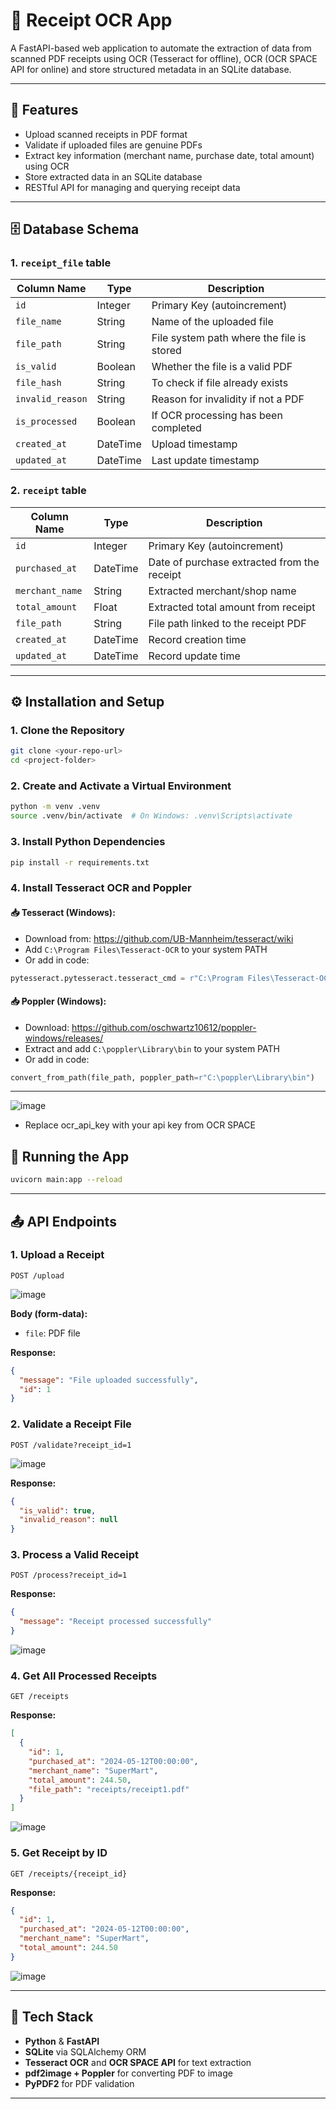 # 🧾 Receipt OCR App

A FastAPI-based web application to automate the extraction of data from scanned PDF receipts using OCR (Tesseract for offline), OCR (OCR SPACE API for online)  and store structured metadata in an SQLite database.

---

## 📌 Features

- Upload scanned receipts in PDF format
- Validate if uploaded files are genuine PDFs
- Extract key information (merchant name, purchase date, total amount) using OCR
- Store extracted data in an SQLite database
- RESTful API for managing and querying receipt data

---

## 🗄️ Database Schema

### 1. `receipt_file` table

| Column Name   | Type      | Description                                      |
|---------------|-----------|--------------------------------------------------|
| `id`          | Integer   | Primary Key (autoincrement)                      |
| `file_name`   | String    | Name of the uploaded file                        |
| `file_path`   | String    | File system path where the file is stored        |
| `is_valid`    | Boolean   | Whether the file is a valid PDF                  |
| `file_hash`    | String  | To check if file already exists                |
| `invalid_reason` | String | Reason for invalidity if not a PDF              |
| `is_processed`| Boolean   | If OCR processing has been completed             |
| `created_at`  | DateTime  | Upload timestamp                                 |
| `updated_at`  | DateTime  | Last update timestamp                            |

### 2. `receipt` table

| Column Name     | Type      | Description                                   |
|------------------|-----------|-----------------------------------------------|
| `id`            | Integer   | Primary Key (autoincrement)                   |
| `purchased_at`  | DateTime  | Date of purchase extracted from the receipt   |
| `merchant_name` | String    | Extracted merchant/shop name                  |
| `total_amount`  | Float     | Extracted total amount from receipt           |
| `file_path`     | String    | File path linked to the receipt PDF           |
| `created_at`    | DateTime  | Record creation time                          |
| `updated_at`    | DateTime  | Record update time                            |

---

## ⚙️ Installation and Setup

### 1. Clone the Repository

```bash
git clone <your-repo-url>
cd <project-folder>
```

### 2. Create and Activate a Virtual Environment

```bash
python -m venv .venv
source .venv/bin/activate  # On Windows: .venv\Scripts\activate
```

### 3. Install Python Dependencies

```bash
pip install -r requirements.txt
```

### 4. Install Tesseract OCR and Poppler

#### 📥 Tesseract (Windows):

- Download from: https://github.com/UB-Mannheim/tesseract/wiki
- Add `C:\Program Files\Tesseract-OCR` to your system PATH
- Or add in code:
```python
pytesseract.pytesseract.tesseract_cmd = r"C:\Program Files\Tesseract-OCR\tesseract.exe"
```

#### 📥 Poppler (Windows):

- Download: https://github.com/oschwartz10612/poppler-windows/releases/
- Extract and add `C:\poppler\Library\bin` to your system PATH
- Or add in code:
```python
convert_from_path(file_path, poppler_path=r"C:\poppler\Library\bin")
```

---
![image](https://github.com/user-attachments/assets/17201825-fb02-4041-88f2-9fb3df0a2d10)
- Replace ocr_api_key with your api key from OCR SPACE


## 🚀 Running the App

```bash
uvicorn main:app --reload
```
---

## 📤 API Endpoints

### 1. **Upload a Receipt**
```http
POST /upload
```
![image](https://github.com/user-attachments/assets/ea334e9d-97e0-4d76-ae63-87ddf6fb90b2)

**Body (form-data):**
- `file`: PDF file

**Response:**
```json
{
  "message": "File uploaded successfully",
  "id": 1
}
```

### 2. **Validate a Receipt File**
```http
POST /validate?receipt_id=1
```
![image](https://github.com/user-attachments/assets/6c17bee8-4e74-457b-b28e-cc3ea6010ce1)

**Response:**
```json
{
  "is_valid": true,
  "invalid_reason": null
}
```

### 3. **Process a Valid Receipt**
```http
POST /process?receipt_id=1
```

**Response:**
```json
{
  "message": "Receipt processed successfully"
}
```
![image](https://github.com/user-attachments/assets/0d66fdaf-0230-44c1-b304-57244df435e9)

### 4. **Get All Processed Receipts**
```http
GET /receipts
```

**Response:**
```json
[
  {
    "id": 1,
    "purchased_at": "2024-05-12T00:00:00",
    "merchant_name": "SuperMart",
    "total_amount": 244.50,
    "file_path": "receipts/receipt1.pdf"
  }
]
```
![image](https://github.com/user-attachments/assets/835511f5-aead-44d1-b205-7f57b860d28f)

### 5. **Get Receipt by ID**
```http
GET /receipts/{receipt_id}
```

**Response:**
```json
{
  "id": 1,
  "purchased_at": "2024-05-12T00:00:00",
  "merchant_name": "SuperMart",
  "total_amount": 244.50
}
```
![image](https://github.com/user-attachments/assets/4ba45dce-217a-4d2a-a308-9ed3b2bba9c1)


---

## 🧠 Tech Stack

- **Python** & **FastAPI**
- **SQLite** via SQLAlchemy ORM
- **Tesseract OCR** and **OCR SPACE API** for text extraction
- **pdf2image + Poppler** for converting PDF to image
- **PyPDF2** for PDF validation

---

